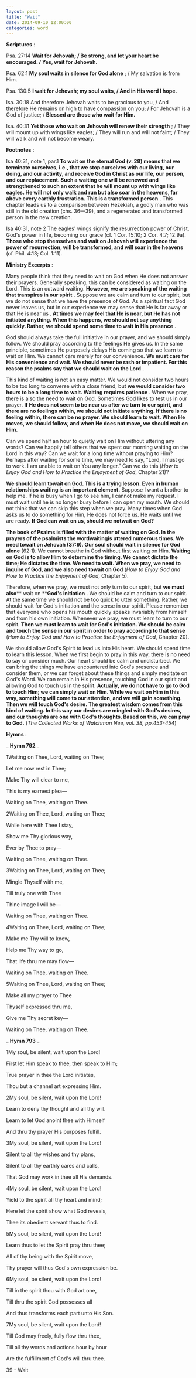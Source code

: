```yaml
---
layout: post
title: "Wait"
date: 2014-09-10 12:00:00
categories: word
---
```


**Scriptures** :

Psa. 27:14 **Wait for Jehovah; / Be strong, and let your heart be encouraged. / Yes, wait for Jehovah.**

Psa. 62:1 **My soul waits in silence for God alone** ; / My salvation is from Him.

Psa. 130:5 **I wait for Jehovah; my soul waits, / And in His word I hope.**

Isa. 30:18 And therefore Jehovah waits to be gracious to you, / And therefore He remains on high to have compassion on you; / For Jehovah is a God of justice; / **Blessed are those who wait for Him.**

Isa. 40:31 **Yet those who wait on Jehovah will renew their strength** ; / They will mount up with wings like eagles; / They will run and will not faint; / They will walk and will not become weary.

**Footnotes** :

Isa 40:31, note 1, par.1 **To wait on the eternal God (v. 28) means that we terminate ourselves, i.e., that we stop ourselves with our living, our doing, and our activity, and receive God in Christ as our life, our person, and our replacement. Such a waiting one will be renewed and strengthened to such an extent that he will mount up with wings like eagles. He will not only walk and run but also soar in the heavens, far above every earthly frustration. This is a transformed person** . This chapter leads us to a comparison between Hezekiah, a godly man who was still in the old creation (chs. 36—39), and a regenerated and transformed person in the new creation.

Isa 40:31, note 2 The eagles' wings signify the resurrection power of Christ, God's power in life, becoming our grace (cf. 1 Cor. 15:10; 2 Cor. 4:7; 12:9a). **Those who stop themselves and wait on Jehovah will experience the power of resurrection, will be transformed, and will soar in the heavens** (cf. Phil. 4:13; Col. 1:11).

**Ministry Excerpts** :

Many people think that they need to wait on God when He does not answer their prayers. Generally speaking, this can be considered as waiting on the Lord. This is an outward waiting. **However, we are speaking of the waiting that transpires in our spirit** . Suppose we are calm and turn to our spirit, but we do not sense that we have the presence of God. As a spiritual fact God never leaves us, but in our experience we may sense that He is far away or that He is near us **. At times we may feel that He is near, but He has not initiated anything. When this happens, we should not say anything quickly. Rather, we should spend some time to wait in His presence** .

God should always take the full initiative in our prayer, and we should simply follow. We should pray according to the feelings He gives us. In the same principle, sometimes He purposely delays His coming so that we learn to wait on Him. We cannot care merely for our convenience. **We must care for His convenience and wait. We should never be rash or impatient. For this reason the psalms say that we should wait on the Lord** .

This kind of waiting is not an easy matter. We would not consider two hours to be too long to converse with a close friend, but **we would consider two hours to be a long time to wait. Waiting requires patience** . When we pray, there is also the need to wait on God. Sometimes God likes to test us in our prayer. **If He does not seem to be near us after we turn to our spirit, and there are no feelings within, we should not initiate anything. If there is no feeling within, there can be no prayer. We should learn to wait. When He moves, we should follow, and when He does not move, we should wait on Him.**

Can we spend half an hour to quietly wait on Him without uttering any words? Can we happily tell others that we spent our morning waiting on the Lord in this way? Can we wait for a long time without praying to Him? Perhaps after waiting for some time, we may need to say, "Lord, I must go to work. I am unable to wait on You any longer." Can we do this (_How to Enjoy God and How to Practice the Enjoyment of God_, Chapter 21)?

**We should learn towait on God. This is a trying lesson. Even in human relationships waiting is an important element.** Suppose I want a brother to help me. If he is busy when I go to see him, I cannot make my request. I must wait until he is no longer busy before I can open my mouth. We should not think that we can skip this step when we pray. Many times when God asks us to do something for Him, He does not force us. He waits until we are ready. **If God can wait on us, should we notwait on God?**

**The book of Psalms is filled with the matter of waiting on God. In the prayers of the psalmists the wordwaitingis uttered numerous times. We need towait on Jehovah (37:9). Our soul should wait in silence for God alone** (62:1). We cannot breathe in God without first waiting on Him. **Waiting on God is to allow Him to determine the timing. We cannot dictate the time; He dictates the time. We need to wait. When we pray, we need to inquire of God, and we also need towait on God** (_How to Enjoy God and How to Practice the Enjoyment of God_, Chapter 5).

Therefore, when we pray, we must not only turn to our spirit, but **we must also**** wait on ****God's initiation** . We should be calm and turn to our spirit. At the same time we should not be too quick to utter something. Rather, we should wait for God's initiation and the sense in our spirit. Please remember that everyone who opens his mouth quickly speaks invariably from himself and from his own initiation. Whenever we pray, we must learn to turn to our spirit. **Then we must learn to wait for God's initiation. We should be calm and touch the sense in our spirit in order to pray according to that sense** (_How to Enjoy God and How to Practice the Enjoyment of God_, Chapter 20).

We should allow God's Spirit to lead us into His heart. We should spend time to learn this lesson. When we first begin to pray in this way, there is no need to say or consider much. Our heart should be calm and undisturbed. We can bring the things we have encountered into God's presence and consider them, or we can forget about these things and simply meditate on God's Word. We can remain in His presence, touching God in our spirit and allowing God to touch us in the spirit. **Actually, we do not have to go to God to touch Him; we can simply wait on Him. While we wait on Him in this way, something will come to our attention, and we will gain something. Then we will touch God's desire. The greatest wisdom comes from this kind of waiting. In this way our desires are mingled with God's desires, and our thoughts are one with God's thoughts. Based on this, we can pray to God.** (_The Collected Works of Watchman Nee, vol. 38, pp.453-454_)

**Hymns** :

_ **Hymn 792** _

1Waiting on Thee, Lord, waiting on Thee;

Let me now rest in Thee;

Make Thy will clear to me,

This is my earnest plea—

Waiting on Thee, waiting on Thee.

2Waiting on Thee, Lord, waiting on Thee;

While here with Thee I stay,

Show me Thy glorious way,

Ever by Thee to pray—

Waiting on Thee, waiting on Thee.

3Waiting on Thee, Lord, waiting on Thee;

Mingle Thyself with me,

Till truly one with Thee

Thine image I will be—

Waiting on Thee, waiting on Thee.

4Waiting on Thee, Lord, waiting on Thee;

Make me Thy will to know,

Help me Thy way to go,

That life thru me may flow—

Waiting on Thee, waiting on Thee.

5Waiting on Thee, Lord, waiting on Thee;

Make all my prayer to Thee

Thyself expressed thru me,

Give me Thy secret key—

Waiting on Thee, waiting on Thee.

_ **Hymn 793** _

1My soul, be silent, wait upon the Lord!

First let Him speak to thee, then speak to Him;

True prayer in thee the Lord initiates,

Thou but a channel art expressing Him.

2My soul, be silent, wait upon the Lord!

Learn to deny thy thought and all thy will.

Learn to let God anoint thee with Himself

And thru thy prayer His purposes fulfill.

3My soul, be silent, wait upon the Lord!

Silent to all thy wishes and thy plans,

Silent to all thy earthly cares and calls,

That God may work in thee all His demands.

4My soul, be silent, wait upon the Lord!

Yield to the spirit all thy heart and mind;

Here let the spirit show what God reveals,

Thee its obedient servant thus to find.

5My soul, be silent, wait upon the Lord!

Learn thus to let the Spirit pray thru thee;

All of thy being with the Spirit move,

Thy prayer will thus God's own expression be.

6My soul, be silent, wait upon the Lord!

Till in the spirit thou with God art one,

Till thru the spirit God possesses all

And thus transforms each part unto His Son.

7My soul, be silent, wait upon the Lord!

Till God may freely, fully flow thru thee,

Till all thy words and actions hour by hour

Are the fulfillment of God's will thru thee.

39 - Wait
